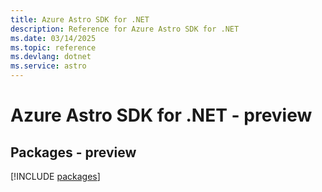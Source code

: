```yaml
---
title: Azure Astro SDK for .NET
description: Reference for Azure Astro SDK for .NET
ms.date: 03/14/2025
ms.topic: reference
ms.devlang: dotnet
ms.service: astro
---
```

# Azure Astro SDK for .NET - preview
## Packages - preview
[!INCLUDE [packages](astro-index.md)]